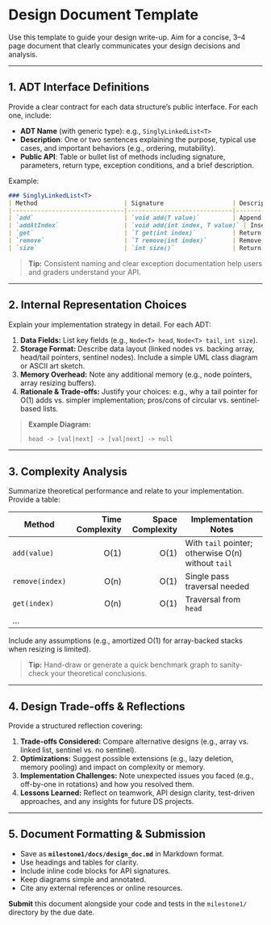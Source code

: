 # Design Document Template

Use this template to guide your design write-up. Aim for a concise, 3–4 page document that clearly communicates your design decisions and analysis.

---

## 1. ADT Interface Definitions
Provide a clear contract for each data structure’s public interface. For each one, include:

- **ADT Name** (with generic type): e.g., `SinglyLinkedList<T>`
- **Description**: One or two sentences explaining the purpose, typical use cases, and important behaviors (e.g., ordering, mutability).
- **Public API**: Table or bullet list of methods including signature, parameters, return type, exception conditions, and a brief description.

Example:
```markdown
### SinglyLinkedList<T>
| Method                        | Signature                   | Description                                                                                   |
|-------------------------------|-----------------------------|-----------------------------------------------------------------------------------------------|
| `add`                         | `void add(T value)`         | Append `value` to end. Throws `IllegalArgumentException` if `value` is null.                  |
| `addAtIndex`                  | `void add(int index, T value)` | Insert `value` at `index`, shift subsequent elements. Throws `IndexOutOfBoundsException` if invalid. |
| `get`                         | `T get(int index)`          | Return element at `index` without removing. Throws `IndexOutOfBoundsException` if invalid.   |
| `remove`                      | `T remove(int index)`       | Remove and return element at `index`. Throws `IndexOutOfBoundsException` if invalid.          |
| `size`                        | `int size()`                | Return number of elements in constant time.                                                   |
```

> **Tip:** Consistent naming and clear exception documentation help users and graders understand your API.

---

## 2. Internal Representation Choices
Explain your implementation strategy in detail. For each ADT:

1. **Data Fields:** List key fields (e.g., `Node<T> head`, `Node<T> tail`, `int size`).
2. **Storage Format:** Describe data layout (linked nodes vs. backing array, head/tail pointers, sentinel nodes). Include a simple UML class diagram or ASCII art sketch.
3. **Memory Overhead:** Note any additional memory (e.g., node pointers, array resizing buffers).
4. **Rationale & Trade-offs:** Justify your choices: e.g., why a tail pointer for O(1) adds vs. simpler implementation; pros/cons of circular vs. sentinel-based lists.

> **Example Diagram:**  
> ```txt
> head -> [val|next] -> [val|next] -> null
> ```

---

## 3. Complexity Analysis
Summarize theoretical performance and relate to your implementation. Provide a table:

| Method            | Time Complexity | Space Complexity | Implementation Notes                                |
|-------------------|----------------:|-----------------:|-----------------------------------------------------|
| `add(value)`      | O(1)            | O(1)             | With `tail` pointer; otherwise O(n) without `tail`  |
| `remove(index)`   | O(n)            | O(1)             | Single pass traversal needed                        |
| `get(index)`      | O(n)            | O(1)             | Traversal from `head`                               |
| …                 |                 |                  |                                                     |

Include any assumptions (e.g., amortized O(1) for array-backed stacks when resizing is limited).

> **Tip:** Hand-draw or generate a quick benchmark graph to sanity-check your theoretical conclusions.

---

## 4. Design Trade-offs & Reflections
Provide a structured reflection covering:

1. **Trade-offs Considered:** Compare alternative designs (e.g., array vs. linked list, sentinel vs. no sentinel).
2. **Optimizations:** Suggest possible extensions (e.g., lazy deletion, memory pooling) and impact on complexity or memory.
3. **Implementation Challenges:** Note unexpected issues you faced (e.g., off-by-one in rotations) and how you resolved them.
4. **Lessons Learned:** Reflect on teamwork, API design clarity, test-driven approaches, and any insights for future DS projects.

---

## 5. Document Formatting & Submission
- Save as **`milestone1/docs/design_doc.md`** in Markdown format.  
- Use headings and tables for clarity.  
- Include inline code blocks for API signatures.  
- Keep diagrams simple and annotated.  
- Cite any external references or online resources.  

**Submit** this document alongside your code and tests in the `milestone1/` directory by the due date.


